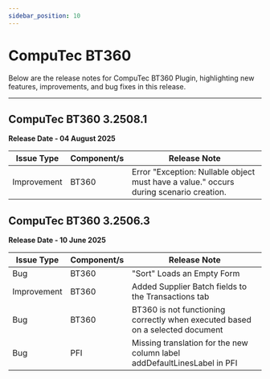 ```yaml
---
sidebar_position: 10
---
```


# CompuTec BT360

Below are the release notes for CompuTec BT360 Plugin, highlighting new features, improvements, and bug fixes in this release.

---

## CompuTec BT360 3.2508.1

**Release Date - 04 August 2025**

| Issue Type | Component/s | Release Note |
| --- | --- | --- |
| Improvement | BT360 | Error "Exception: Nullable object must have a value." occurs during scenario creation. |

## CompuTec BT360 3.2506.3

**Release Date - 10 June 2025**

| Issue Type | Component/s | Release Note |
| --- | --- | --- |
| Bug | BT360 | "Sort" Loads an Empty Form |
| Improvement | BT360 | Added Supplier Batch fields to the Transactions tab |
| Bug | BT360 | BT360 is not functioning correctly when executed based on a selected document |
| Bug | PFI | Missing translation for the new column label addDefaultLinesLabel in PFI |
